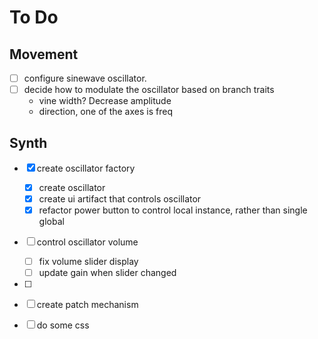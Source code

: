 # To Do

## Movement

- [ ] configure sinewave oscillator.
- [ ] decide how to modulate the oscillator based on branch traits
  - vine width? Decrease amplitude
  - direction, one of the axes is freq

## Synth

- [x] create oscillator factory
  - [x] create oscillator
  - [x] create ui artifact that controls oscillator
  - [x] refactor power button to control local instance, rather than single global
- [ ] control oscillator volume
  - [ ] fix volume slider display
  - [ ] update gain when slider changed

- [ ] 

- [ ] create patch mechanism

- [ ] do some css
